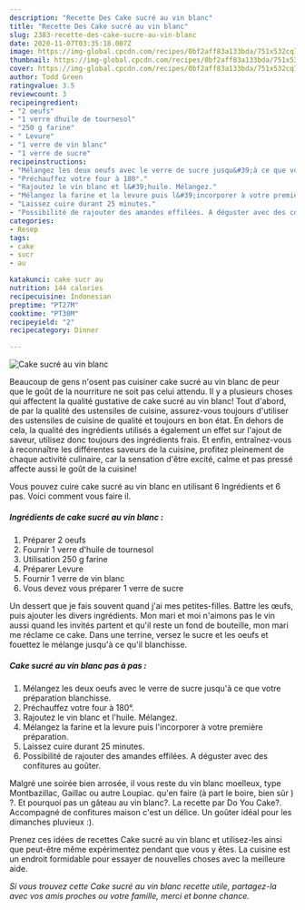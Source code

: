 ```yaml
---
description: "Recette Des Cake sucré au vin blanc"
title: "Recette Des Cake sucré au vin blanc"
slug: 2383-recette-des-cake-sucre-au-vin-blanc
date: 2020-11-07T03:35:18.007Z
image: https://img-global.cpcdn.com/recipes/0bf2aff83a133bda/751x532cq70/cake-sucre-au-vin-blanc-photo-principale-de-la-recette.jpg
thumbnail: https://img-global.cpcdn.com/recipes/0bf2aff83a133bda/751x532cq70/cake-sucre-au-vin-blanc-photo-principale-de-la-recette.jpg
cover: https://img-global.cpcdn.com/recipes/0bf2aff83a133bda/751x532cq70/cake-sucre-au-vin-blanc-photo-principale-de-la-recette.jpg
author: Todd Green
ratingvalue: 3.5
reviewcount: 3
recipeingredient:
- "2 oeufs"
- "1 verre dhuile de tournesol"
- "250 g farine"
- " Levure"
- "1 verre de vin blanc"
- "1 verre de sucre"
recipeinstructions:
- "Mélangez les deux oeufs avec le verre de sucre jusqu&#39;à ce que votre préparation blanchisse."
- "Préchauffez votre four à 180°."
- "Rajoutez le vin blanc et l&#39;huile. Mélangez."
- "Mélangez la farine et la levure puis l&#39;incorporer à votre première préparation."
- "Laissez cuire durant 25 minutes."
- "Possibilité de rajouter des amandes effilées. A déguster avec des confitures au goûter."
categories:
- Resep
tags:
- cake
- sucr
- au

katakunci: cake sucr au 
nutrition: 144 calories
recipecuisine: Indonesian
preptime: "PT27M"
cooktime: "PT30M"
recipeyield: "2"
recipecategory: Dinner

---
```



![Cake sucré au vin blanc](https://img-global.cpcdn.com/recipes/0bf2aff83a133bda/751x532cq70/cake-sucre-au-vin-blanc-photo-principale-de-la-recette.jpg)

Beaucoup de gens n'osent pas cuisiner cake sucré au vin blanc de peur que le goût de la nourriture ne soit pas celui attendu. Il y a plusieurs choses qui affectent la qualité gustative de cake sucré au vin blanc! Tout d'abord, de par la qualité des ustensiles de cuisine, assurez-vous toujours d'utiliser des ustensiles de cuisine de qualité et toujours en bon état. En dehors de cela, la qualité des ingrédients utilisés a également un effet sur l'ajout de saveur, utilisez donc toujours des ingrédients frais. Et enfin, entraînez-vous à reconnaître les différentes saveurs de la cuisine, profitez pleinement de chaque activité culinaire, car la sensation d'être excité, calme et pas pressé affecte aussi le goût de la cuisine!

<!--inarticleads1-->

Vous pouvez cuire cake sucré au vin blanc en utilisant 6 Ingrédients et 6 pas. Voici comment vous faire il.

##### Ingrédients de cake sucré au vin blanc :

1. Préparer 2 oeufs
1. Fournir 1 verre d&#39;huile de tournesol
1. Utilisation 250 g farine
1. Préparer  Levure
1. Fournir 1 verre de vin blanc
1. Vous devez vous préparer 1 verre de sucre


Un dessert que je fais souvent quand j&#39;ai mes petites-filles. Battre les œufs, puis ajouter les divers ingrédients. Mon mari et moi n&#39;aimons pas le vin aussi quand les invités partent et qu&#39;il reste un fond de bouteille, mon mari me réclame ce cake. Dans une terrine, versez le sucre et les oeufs et fouettez le mélange jusqu&#39;à ce qu&#39;il blanchisse. 

<!--inarticleads2-->

##### Cake sucré au vin blanc pas à pas :

1. Mélangez les deux oeufs avec le verre de sucre jusqu&#39;à ce que votre préparation blanchisse.
1. Préchauffez votre four à 180°.
1. Rajoutez le vin blanc et l&#39;huile. Mélangez.
1. Mélangez la farine et la levure puis l&#39;incorporer à votre première préparation.
1. Laissez cuire durant 25 minutes.
1. Possibilité de rajouter des amandes effilées. A déguster avec des confitures au goûter.


Malgré une soirée bien arrosée, il vous reste du vin blanc moelleux, type Montbazillac, Gaillac ou autre Loupiac. qu&#39;en faire (à part le boire, bien sûr ) ?. Et pourquoi pas un gâteau au vin blanc?. La recette par Do You Cake?. Accompagné de confitures maison c&#39;est un délice. Un goûter idéal pour les dimanches pluvieux :). 

<!--inarticleads1-->

<p>
Prenez ces idées de recettes Cake sucré au vin blanc et utilisez-les ainsi que peut-être même expérimentez pendant que vous y êtes. La cuisine est un endroit formidable pour essayer de nouvelles choses avec la meilleure aide.
</p>

<p>
<i>Si vous trouvez cette Cake sucré au vin blanc recette utile, partagez-la avec vos amis proches ou votre famille, merci et bonne chance.</i>
</p>
